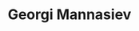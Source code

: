 ---
category: residents
layout: post
title: Georgi Mannasiev
profession:
website:
image: /images/residents/georgimannasiev_01.png
---